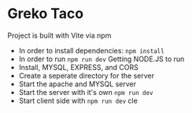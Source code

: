 # Greko Taco
Project is built with Vite via npm
* In order to install dependencies: `npm install`
* In order to run `npm run dev`
Getting NODE.JS to run
* Install, MYSQL, EXPRESS, and CORS
* Create a seperate directory for the server 
* Start the apache and MYSQL server
* Start the server with it's own `npm run dev`
* Start client side with `npm run dev`
cle